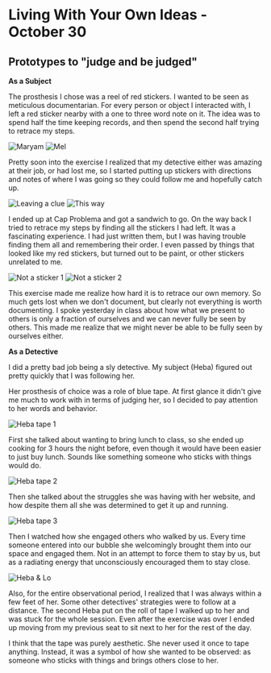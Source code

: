 # Living With Your Own Ideas - October 30

## Prototypes to "judge and be judged"

**As a Subject**

The prosthesis I chose was a reel of red stickers. I wanted to be seen as meticulous documentarian. For every person or object I interacted with, I left a red sticker nearby with a one to three word note on it. The idea was to spend half the time keeping records, and then spend the second half trying to retrace my steps.

![Maryam](../images/MaryamPic.JPG)
![Mel](../images/MelPic.JPG)

Pretty soon into the exercise I realized that my detective either was amazing at their job, or had lost me, so I started putting up stickers with directions and notes of where I was going so they could follow me and hopefully catch up.

![Leaving a clue](../images/LeavingClue.JPG)
![This way](../images/ThisWay.JPG)

I ended up at Cap Problema and got a sandwich to go. On the way back I tried to retrace my steps by finding all the stickers I had left. It was a fascinating experience. I had just written them, but I was having trouble finding them all and remembering their order. I even passed by things that looked like my red stickers, but turned out to be paint, or other stickers unrelated to me.

![Not a sticker 1](../images/NotSticker1.JPG)
![Not a sticker 2](../images/NotSticker2.JPG)

This exercise made me realize how hard it is to retrace our own memory. So much gets lost when we don't document, but clearly not everything is worth documenting. I spoke yesterday in class about how what we present to others is only a fraction of ourselves and we can never fully be seen by others. This made me realize that we might never be able to be fully seen by ourselves either. 

**As a Detective**

I did a pretty bad job being a sly detective. My subject (Heba) figured out pretty quickly that I was following her. 

Her prosthesis of choice was a role of blue tape. At first glance it didn't give me much to work with in terms of judging her, so I decided to pay attention to her words and behavior.

![Heba tape 1](../images/HebaTape1.JPG)

First she talked about wanting to bring lunch to class, so she ended up cooking for 3 hours the night before, even though it would have been easier to just buy lunch. Sounds like something someone who sticks with things would do.

![Heba tape 2](../images/HebaTape2.JPG)

Then she talked about the struggles she was having with her website, and how despite them all she was determined to get it up and running. 

![Heba tape 3](../images/HebaTape3.JPG)

Then I watched how she engaged others who walked by us. Every time someone entered into our bubble she welcomingly brought them into our space and engaged them. Not in an attempt to force them to stay by us, but as a radiating energy that unconsciously encouraged them to stay close.

![Heba & Lo ](../images/HebaLo.JPG)

Also, for the entire observational period, I realized that I was always within a few feet of her. Some other detectives' strategies were to follow at a distance. The second Heba put on the roll of tape I walked up to her and was stuck for the whole session. Even after the exercise was over I ended up moving from my previous seat to sit next to her for the rest of the day.

I think that the tape was purely aesthetic. She never used it once to tape anything. Instead, it was a symbol of how she wanted to be observed: as someone who sticks with things and brings others close to her.



